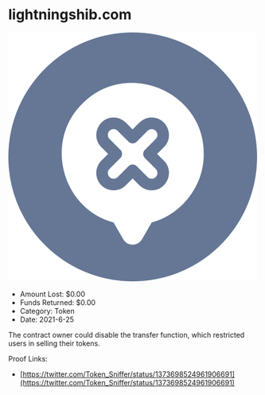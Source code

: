 # lightningshib.com
![lightningshib.com](/rektimages/lightningshib.com.png)
- Amount Lost: $0.00
- Funds Returned: $0.00
- Category: Token
- Date: 2021-6-25

The contract owner could disable the transfer function, which restricted users in selling their tokens.  
  



Proof Links:
- [https://twitter.com/Token_Sniffer/status/1373698524961906691](https://twitter.com/Token_Sniffer/status/1373698524961906691)


